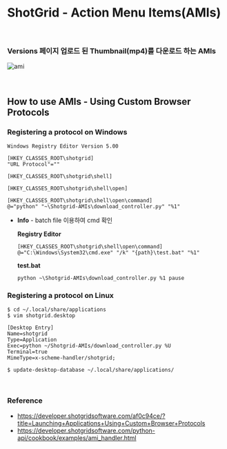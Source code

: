 # ShotGrid - Action Menu Items(AMIs)

<br/>

### Versions 페이지 업로드 된 Thumbnail(mp4)를 다운로드 하는 AMIs

![ami](https://github.com/eunjin72/shotgrid_ami/assets/128131020/6abc31e5-a6dd-43fa-8fe9-6e42c463b24c)


<br/>

## How to use AMIs - Using Custom Browser Protocols


### Registering a protocol on Windows

```
Windows Registry Editor Version 5.00

[HKEY_CLASSES_ROOT\shotgrid]
"URL Protocol"=""

[HKEY_CLASSES_ROOT\shotgrid\shell]

[HKEY_CLASSES_ROOT\shotgrid\shell\open]

[HKEY_CLASSES_ROOT\shotgrid\shell\open\command]
@="python" "~\Shotgrid-AMIs\download_controller.py" "%1"
```

- **Info** - batch file 이용하여 cmd 확인

  **Registry Editor**
    ```
    [HKEY_CLASSES_ROOT\shotgrid\shell\open\command]
    @="C:\Windows\System32\cmd.exe" "/k" "{path}\test.bat" "%1"
    ```
  **test.bat**
    ```
    python ~\Shotgrid-AMIs\download_controller.py %1 pause
    ```
    
### Registering a protocol on Linux

```
$ cd ~/.local/share/applications
$ vim shotgrid.desktop

[Desktop Entry]
Name=shotgrid
Type=Application
Exec=python ~/Shotgrid-AMIs/download_controller.py %U
Terminal=true
MimeType=x-scheme-handler/shotgrid;

$ update-desktop-database ~/.local/share/applications/
```

<br/>

### Reference 
- https://developer.shotgridsoftware.com/af0c94ce/?title=Launching+Applications+Using+Custom+Browser+Protocols
- https://developer.shotgridsoftware.com/python-api/cookbook/examples/ami_handler.html
